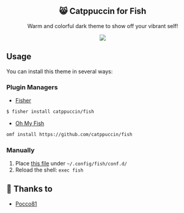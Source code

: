 <p align="center">
  <h2 align="center">😸 Catppuccin for Fish</h2>
</p>

<p align="center">Warm and colorful dark theme to show off your vibrant self!</p>

<p align="center">
  <img src="https://raw.githubusercontent.com/catppuccin/catppuccin/dev/assets/misc/sample.png"/>
</p>

## Usage

You can install this theme in several ways:

### Plugin Managers

+ [Fisher](https://github.com/jorgebucaran/fisher)

```sh
$ fisher install catppuccin/fish
```

+ [Oh My Fish](https://github.com/oh-my-fish/oh-my-fish)

```sh
omf install https://github.com/catppuccin/fish
```

### Manually

1. Place [this file]() under `~/.config/fish/conf.d/`
2. Reload the shell: `exec fish`

## 💝 Thanks to

- [Pocco81](https://github.com/Pocco81)
